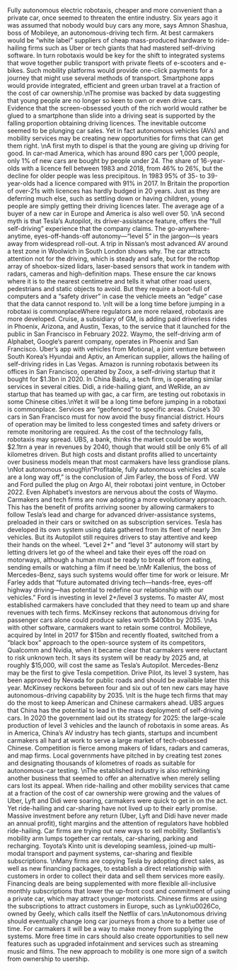 Fully autonomous electric robotaxis, cheaper and more convenient than a private car, once seemed to threaten the entire industry. Six years ago it was assumed that nobody would buy cars any more, says Amnon Shashua, boss of Mobileye, an autonomous-driving tech firm. At best carmakers would be “white label” suppliers of cheap mass-produced hardware to ride-hailing firms such as Uber or tech giants that had mastered self-driving software. In turn robotaxis would be key for the shift to integrated systems that wove together public transport with private fleets of e-scooters and e-bikes. Such mobility platforms would provide one-click payments for a journey that might use several methods of transport. Smartphone apps would provide integrated, efficient and green urban travel at a fraction of the cost of car ownership.\nThe promise was backed by data suggesting that young people are no longer so keen to own or even drive cars. Evidence that the screen-obsessed youth of the rich world would rather be glued to a smartphone than slide into a driving seat is supported by the falling proportion obtaining driving licences. The inevitable outcome seemed to be plunging car sales. Yet in fact autonomous vehicles (AVs) and mobility services may be creating new opportunities for firms that can get them right. \nA first myth to dispel is that the young are giving up driving for good. In car-mad America, which has around 890 cars per 1,000 people, only 1% of new cars are bought by people under 24. The share of 16-year-olds with a licence fell between 1983 and 2018, from 46% to 26%, but the decline for older people was less precipitous. In 1983 95% of 35- to 39-year-olds had a licence compared with 91% in 2017. In Britain the proportion of over-21s with licences has hardly budged in 20 years. Just as they are deferring much else, such as settling down or having children, young people are simply getting their driving licences later. The average age of a buyer of a new car in Europe and America is also well over 50. \nA second myth is that Tesla’s Autopilot, its driver-assistance feature, offers the “full self-driving” experience that the company claims. The go-anywhere-anytime, eyes-off-hands-off autonomy—“level 5” in the jargon—is years away from widespread roll-out. A trip in Nissan’s most advanced AV around a test zone in Woolwich in South London shows why. The car attracts attention not for the driving, which is steady and safe, but for the rooftop array of shoebox-sized lidars, laser-based sensors that work in tandem with radars, cameras and high-definition maps. These ensure the car knows where it is to the nearest centimetre and tells it what other road users, pedestrians and static objects to avoid. But they require a boot-full of computers and a “safety driver” in case the vehicle meets an “edge” case that the data cannot respond to. \nIt will be a long time before jumping in a robotaxi is commonplaceWhere regulators are more relaxed, robotaxis are more developed. Cruise, a subsidiary of GM, is adding paid driverless rides in Phoenix, Arizona, and Austin, Texas, to the service that it launched for the public in San Francisco in February 2022.  Waymo, the self-driving arm of Alphabet, Google’s parent company, operates in Phoenix and San Francisco. Uber’s app with vehicles from Motional, a joint venture between South Korea’s Hyundai and Aptiv, an American supplier, allows the hailing of self-driving rides in Las Vegas. Amazon is running robotaxis between its offices in San Francisco, operated by Zoox, a self-driving startup that it bought for $1.3bn in 2020. In China Baidu, a tech firm, is operating similar services in several cities. Didi, a ride-hailing giant, and WeRide, an av startup that has teamed up with gac, a car firm, are testing out robotaxis in some Chinese cities.\nYet it will be a long time before jumping in a robotaxi is commonplace. Services are “geofenced” to specific areas. Cruise’s 30 cars in San Francisco must for now avoid the busy financial district. Hours of operation may be limited to less congested times and safety drivers or remote monitoring are required. As the cost of the technology falls, robotaxis may spread. UBS, a bank, thinks the market could be worth $2.1trn a year in revenues by 2040, though that would still  be only 6% of all kilometres driven. But high costs and distant profits allied to uncertainty over business models mean that most carmakers have less grandiose plans. \nNot autonomous enough\n“Profitable, fully autonomous vehicles at scale are a long way off,” is the conclusion of Jim Farley, the boss of Ford. VW and Ford pulled the plug on Argo AI, their robotaxi joint venture, in October 2022. Even Alphabet’s investors are nervous about the costs of Waymo. Carmakers and tech firms are now adopting a more evolutionary approach.  This has the benefit of profits arriving sooner by allowing carmakers to follow Tesla’s lead and charge for advanced driver-assistance systems, preloaded in their cars or switched on as subscription services. Tesla has developed its own system using data gathered from its fleet of nearly 3m vehicles. But its Autopilot still requires drivers to stay attentive and keep their hands on the wheel. “Level 2+” and “level 3” autonomy will start by letting drivers let go of the wheel and take their eyes off the road on motorways, although a human must be ready to break off from eating, sending emails or watching a film if need be.\nMr Kallenius, the boss of Mercedes-Benz, says such systems would offer time for work or leisure. Mr Farley adds that “future automated driving tech—hands-free, eyes-off highway driving—has potential to redefine our relationship with our vehicles.” Ford is investing in level 2+/level 3 systems. To master AV, most established carmakers have concluded that they need to team up and share revenues with tech firms. McKinsey reckons that autonomous driving for passenger cars alone could produce sales worth $400bn by 2035. \nAs with other software, carmakers want to retain some control. Mobileye, acquired by Intel in 2017 for $15bn and recently floated, switched from a “black box” approach to the open-source system of its competitors, Qualcomm and Nvidia, when it became clear that carmakers were reluctant to risk unknown tech. It says its system will be ready by 2025 and, at roughly $15,000, will cost the same as Tesla’s Autopilot. Mercedes-Benz may be the first to give Tesla competition. Drive Pilot, its level 3 system, has been approved by Nevada for public roads and should be available later this year. McKinsey reckons between four and six out of ten new cars may have autonomous-driving capability by 2035. \nIt is  the huge tech firms that may do the most to keep American and Chinese carmakers ahead. UBS argues that China has the potential to lead in the mass deployment of self-driving cars. In 2020 the government laid out its strategy for 2025: the large-scale production of level 3 vehicles and the launch of robotaxis in some areas. As in America, China’s AV industry has tech giants, startups and incumbent carmakers all hard at work to serve a large market of tech-obsessed Chinese. Competition is fierce among makers of lidars, radars and cameras, and map firms. Local governments have pitched in by creating test zones and designating thousands of kilometres of roads as suitable for autonomous-car testing. \nThe established industry is also rethinking another business that seemed to offer an alternative when merely selling cars lost its appeal. When ride-hailing and other mobility services that came at a fraction of the cost of car ownership were growing and the values of Uber, Lyft and Didi were soaring, carmakers were quick to get in on the act. Yet ride-hailing and car-sharing have not lived up to their early promise. Massive investment before any return (Uber, Lyft and Didi have never made an annual profit), tight margins and the attention of regulators have hobbled ride-hailing. Car firms are trying out new ways to sell mobility. Stellantis’s mobility arm lumps together car rentals, car-sharing, parking and recharging. Toyota’s Kinto unit is developing seamless, joined-up multi-modal transport and payment systems, car-sharing and flexible subscriptions.  \nMany firms are copying Tesla by adopting direct sales, as well as new financing packages, to establish a direct relationship with customers in order to collect their data and sell them services more easily. Financing deals are being supplemented with more flexible all-inclusive monthly subscriptions that lower the up-front cost and commitment of using a private car, which may attract younger motorists. Chinese firms are using the subscriptions to attract customers in Europe, such as Lynk\u0026Co, owned by Geely, which calls itself the Netflix of cars.\nAutonomous driving should eventually change long car journeys from a chore to a better use of time. For carmakers it will be a way to make money from supplying the systems. More free time in cars should also create opportunities to sell new features such as upgraded infotainment and services such as streaming music and films. The new approach to mobility is one more sign of a switch from ownership to usership.